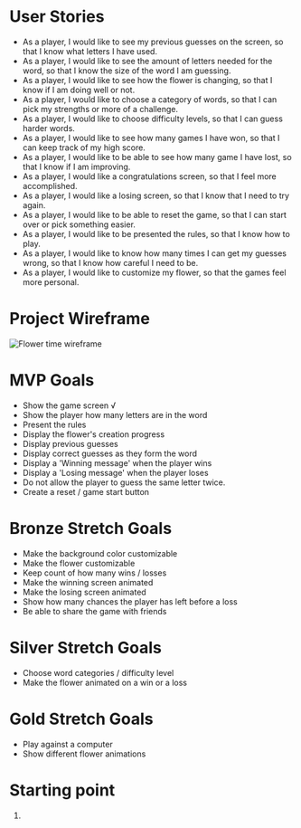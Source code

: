 # User Stories

- As a player, I would like to see my previous guesses on the screen, so that I know what letters I have used.
- As a player, I would like to see the amount of letters needed for the word, so that I know the size of the word I am guessing.
- As a player, I would like to see how the flower is changing, so that I know if I am doing well or not.
- As a player, I would like to choose a category of words, so that I can pick my strengths or more of a challenge.
- As a player, I would like to choose difficulty levels, so that I can guess harder words.
- As a player, I would like to see how many games I have won, so that I can keep track of my high score.
- As a player, I would like to be able to see how many game I have lost, so that I know if I am improving.
- As a player, I would like a congratulations screen, so that I feel more accomplished.
- As a player, I would like a losing screen, so that I know that I need to try again.
- As a player, I would like to be able to reset the game, so that I can start over or pick something easier.
- As a player, I would like to be presented the rules, so that I know how to play.
- As a player, I would like to know how many times I can get my guesses wrong, so that I know how careful I need to be.
- As a player, I would like to customize my flower, so that the games feel more personal.

# Project Wireframe

![Flower time wireframe](flowertime.png)

# MVP Goals
- Show the game screen √
- Show the player how many letters are in the word
- Present the rules
- Display the flower's creation progress
- Display previous guesses
- Display correct guesses as they form the word
- Display a 'Winning message' when the player wins
- Display a 'Losing message' when the player loses
- Do not allow the player to guess the same letter twice.
- Create a reset / game start button

# Bronze Stretch Goals
- Make the background color customizable
- Make the flower customizable
- Keep count of how many wins / losses
- Make the winning screen animated
- Make the losing screen animated
- Show how many chances the player has left before a loss
- Be able to share the game with friends

# Silver Stretch Goals
- Choose word categories / difficulty level
- Make the flower animated on a win or a loss

# Gold Stretch Goals
- Play against a computer
- Show different flower animations

# Starting point

1. 